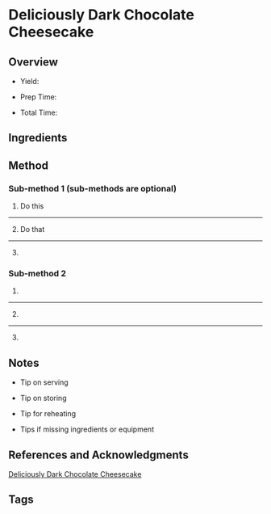 # Deliciously Dark Chocolate Cheesecake

## Overview

- Yield:

- Prep Time:

- Total Time:

## Ingredients



## Method

### Sub-method 1 (sub-methods are optional)

1. Do this
---
2. Do that
---
3.

### Sub-method 2

1.
---
2.
---
3.

## Notes

- Tip on serving

- Tip on storing

- Tip for reheating

- Tips if missing ingredients or equipment

## References and Acknowledgments

[Deliciously Dark Chocolate Cheesecake](http://www.justapinch.com/recipes/deliciously-dark-chocolate-cheesecake.html?utm_source=pinterest&utm_medium=social&utm_campaign=share)

## Tags


